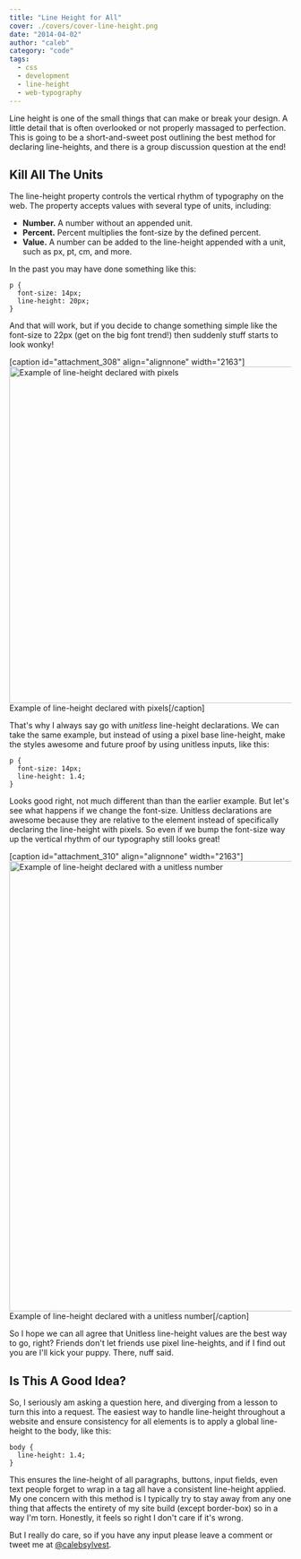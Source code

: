```yaml
---
title: "Line Height for All"
cover: ./covers/cover-line-height.png
date: "2014-04-02"
author: "caleb"
category: "code"
tags:
  - css
  - development
  - line-height
  - web-typography
---
```


Line height is one of the small things that can make or break your design. A little detail that is often overlooked or not properly massaged to perfection. This is going to be a short-and-sweet post outlining the best method for declaring line-heights, and there is a group discussion question at the end!

<h2>Kill All The Units</h2>

The line-height property controls the vertical rhythm of typography on the web. The property accepts values with several type of units, including:

<ul>
<li><strong>Number.</strong> A number without an appended unit.</li>
<li><strong>Percent.</strong> Percent multiplies the font-size by the defined percent. </li>
<li><strong>Value.</strong> A number can be added to the line-height appended with a unit, such as px, pt, cm, and more.</li>
</ul>

In the past you may have done something like this:

<pre><code>p {
  font-size: 14px;
  line-height: 20px;
}
</code></pre>

And that will work, but if you decide to change something simple like the font-size to 22px (get on the big font trend!) then suddenly stuff starts to look wonky!

[caption id="attachment_308" align="alignnone" width="2163"]<img src="http://calebsylvest.com/blog/wp-content/uploads/2014/04/line-height-01.png" alt="Example of line-height declared with pixels" width="2163" height="601" class="size-full wp-image-308" /> Example of line-height declared with pixels[/caption]

That's why I always say go with <em>unitless</em> line-height declarations. We can take the same example, but instead of using a pixel base line-height, make the styles awesome and future proof by using unitless inputs, like this:

<pre><code>p {
  font-size: 14px;
  line-height: 1.4;
}
</code></pre>

Looks good right, not much different than than the earlier example. But let's see what happens if we change the font-size. Unitless declarations are awesome because they are relative to the element instead of specifically declaring the line-height with pixels. So even if we bump the font-size way up the vertical rhythm of our typography still looks great!

[caption id="attachment_310" align="alignnone" width="2163"]<img src="http://calebsylvest.com/blog/wp-content/uploads/2014/04/line-height-02.png" alt="Example of line-height declared with a unitless number" width="2163" height="804" class="size-full wp-image-310" /> Example of line-height declared with a unitless number[/caption]

So I hope we can all agree that Unitless line-height values are the best way to go, right? Friends don't let friends use pixel line-heights, and if I find out you are I'll kick your puppy. There, nuff said.

<h2>Is This A Good Idea?</h2>

So, I seriously am asking a question here, and diverging from a lesson to turn this into a request. The easiest way to handle line-height throughout a website and ensure consistency for all elements is to apply a global line-height to the body, like this:

<pre><code>body {
  line-height: 1.4;
}
</code></pre>

This ensures the line-height of all paragraphs, buttons, input fields, even text people forget to wrap in a tag all have a consistent line-height applied. My one concern with this method is I typically try to stay away from any one thing that affects the entirety of my site build (except border-box) so in a way I'm torn. Honestly, it feels so right I don't care if it's wrong.

But I really do care, so if you have any input please leave a comment or tweet me at <a href="https://twitter.com/calebsylvest">@calebsylvest</a>.
